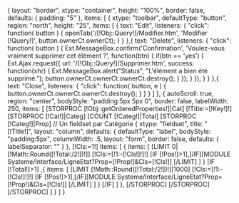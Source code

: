{
	layout: "border",
	xtype: "container",
	height: "100%",
	border: false,
	defaults: {
		padding: "5"
	},
	items: [
		{
			xtype: "toolbar",
			defaultType: "button",
			region: "north",
			height: "25",
			items: [
				{
					text: "Edit",
					listeners: {
						"click": function( button ) {
							openTab('/[!Obj::Query!]/Modifier.htm', 'Modifier [!Query!]', button.ownerCt.ownerCt);
						}
					}
				},{
					text: "Delete",
					listeners: {
						"click": function( button ) {
							Ext.MessageBox.confirm('Confirmation', 'Voulez-vous vraiment supprimer cet élément ?', function(btn) {
								if(btn == 'yes') {
									Ext.Ajax.request({
										url: '/[!Obj::Query!]/Supprimer.htm',
										success: function(xhr) {
											Ext.MessageBox.alert("Status", "L'élément a bien été supprimé.");
											button.ownerCt.ownerCt.ownerCt.destroy();
										}
									});
								}
							});
						}
					}
				},{
					text: "Close",
					listeners: {
						"click": function( button, e ) {
							button.ownerCt.ownerCt.ownerCt.destroy();
						}
					}
				}
			]
		}, {
			autoScroll: true,
			region: "center",
			bodyStyle: "padding:5px 5px 0",
			border: false,
			labelWidth: 250,
			items: [
				[STORPROC [!Obj::getOrderedProperties!]|Cat]
					[!Title:=[!Key!]!]
					[STORPROC [!Cat!]|Categ]
						[COUNT [!Categ!]|Total]
						[STORPROC [!Categ!]|Prop]
							// Un fieldset par Catégorie
							{
								xtype: "fieldset",
								title: "[!Title!]",
								layout: "column",
								defaults: {
									defaultType: "label",
									bodyStyle: "padding:5px",
									columnWidth: .5,
									layout: "form",
									border: false,
									defaults: {
										labelSeparator: ""
									}
								},
								[!Cls:=1!]
								items: [
									{
										items: [
											[LIMIT 0|[!Math::Round([!Total:/2!])!]]
												[!Cls:=[!1:-[!Cls!]!]!]
												[IF [!Pos!]>1],[/IF][MODULE Systeme/Interface/LigneEtat?Prop=[!Prop!]&Cls=[!Cls!]]
											[/LIMIT]
										]
									}
									[IF [!Total!]>1]
									,{
										items: [
											[LIMIT [!Math::Round([!Total:/2!])!]|1000]
												[!Cls:=[!1:-[!Cls!]!]!]
												[IF [!Pos!]>1],[/IF][MODULE Systeme/Interface/LigneEtat?Prop=[!Prop!]&Cls=[!Cls!]]
											[/LIMIT]
										]
									}
									[/IF]
								]
							},
						[/STORPROC]
					[/STORPROC]
				[/STORPROC]
			]
		}
	]
}